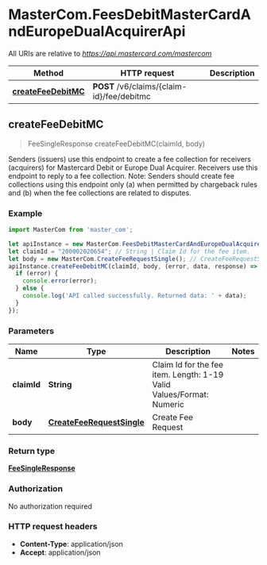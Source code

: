 # MasterCom.FeesDebitMasterCardAndEuropeDualAcquirerApi

All URIs are relative to *https://api.mastercard.com/mastercom*

Method | HTTP request | Description
------------- | ------------- | -------------
[**createFeeDebitMC**](FeesDebitMasterCardAndEuropeDualAcquirerApi.md#createFeeDebitMC) | **POST** /v6/claims/{claim-id}/fee/debitmc | 



## createFeeDebitMC

> FeeSingleResponse createFeeDebitMC(claimId, body)



Senders (issuers) use this endpoint to create a fee collection for receivers (acquirers) for Mastercard Debit or Europe Dual Acquirer. Receivers use this endpoint to reply to a fee collection.   Note: Senders should create fee collections using this endpoint only (a) when permitted by chargeback rules and (b) when the fee collections are related to disputes.

### Example

```javascript
import MasterCom from 'master_com';

let apiInstance = new MasterCom.FeesDebitMasterCardAndEuropeDualAcquirerApi();
let claimId = "200002020654"; // String | Claim Id for the fee item.   Length: 1-19   Valid Values/Format: Numeric
let body = new MasterCom.CreateFeeRequestSingle(); // CreateFeeRequestSingle | Create Fee Request
apiInstance.createFeeDebitMC(claimId, body, (error, data, response) => {
  if (error) {
    console.error(error);
  } else {
    console.log('API called successfully. Returned data: ' + data);
  }
});
```

### Parameters


Name | Type | Description  | Notes
------------- | ------------- | ------------- | -------------
 **claimId** | **String**| Claim Id for the fee item.   Length: 1-19   Valid Values/Format: Numeric | 
 **body** | [**CreateFeeRequestSingle**](CreateFeeRequestSingle.md)| Create Fee Request | 

### Return type

[**FeeSingleResponse**](FeeSingleResponse.md)

### Authorization

No authorization required

### HTTP request headers

- **Content-Type**: application/json
- **Accept**: application/json

